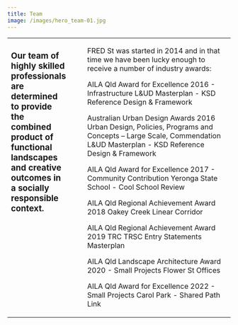 ```yaml
---
title: Team
image: /images/hero_team-01.jpg
---
```

<table>
<tr>
<td valign="top" width="34%" style="padding-right: 40px">
    
### Our team of highly skilled professionals are determined to provide the combined product of functional landscapes and creative outcomes in a socially responsible context.

</td>
<td valign="top">
    
FRED St was started in 2014 and in that time we have been lucky enough to receive a number of industry awards:

AILA Qld Award for Excellence 2016 - Infrastructure
L&UD Masterplan - KSD Reference Design & Framework

Australian Urban Design Awards 2016 
Urban Design, Policies, Programs and Concepts – Large Scale, Commendation
L&UD Masterplan - KSD Reference Design & Framework

AILA Qld Award for Excellence 2017 - 
Community Contribution
Yeronga State School - Cool School Review

AILA Qld Regional Achievement Award 2018 
Oakey Creek Linear Corridor

AILA Qld Regional Achievement Award 2019 
TRC TRSC Entry Statements Masterplan  

AILA Qld Landscape Architecture Award 2020 - Small Projects
Flower St Offices  

AILA Qld Award for Excellence 2022 - 
Small Projects
Carol Park - Shared Path Link

</td>
</tr>
</table>